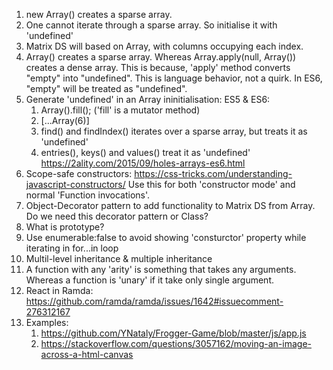 1. new Array(<Number>) creates a sparse array.
2. One cannot iterate through a sparse array. So initialise it with 'undefined'
3. Matrix DS will based on Array, with columns occupying each index.
4. Array(<Number>) creates a sparse array. Whereas Array.apply(null, Array(<Number>)) creates a dense array.
   This is because, 'apply' method converts "empty" into "undefined". This is language behavior, not a quirk.
   In ES6, "empty" will be treated as "undefined".
5. Generate 'undefined' in an Array ininitialisation:
   ES5 & ES6:
     1. Array(<Number>).fill(<WhateverItIss>); ('fill' is a mutator method)
     2. [...Array(6)]
     3. find() and findIndex() iterates over a sparse array, but treats it as 'undefined'
     4. entries(), keys() and values() treat it as 'undefined'
   https://2ality.com/2015/09/holes-arrays-es6.html
6. Scope-safe constructors: https://css-tricks.com/understanding-javascript-constructors/
   Use this for both 'constructor mode' and normal 'Function invocations'.
7. Object-Decorator pattern to add functionality to Matrix DS from Array. Do we need this decorator pattern or Class?
8. What is prototype?
9. Use enumerable:false to avoid showing 'consturctor' property while iterating in for...in loop
10. Multil-level inheritance & multiple inheritance
11. A function with any 'arity' is something that takes any arguments. Whereas a function is 'unary' if it take only single argument.
12. React in Ramda: https://github.com/ramda/ramda/issues/1642#issuecomment-276312167
13. Examples:
    1. https://github.com/YNataly/Frogger-Game/blob/master/js/app.js
    2. https://stackoverflow.com/questions/3057162/moving-an-image-across-a-html-canvas